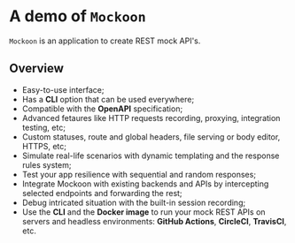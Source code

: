 # A demo of `Mockoon`

`Mockoon` is an application to create REST mock API's.

## Overview

* Easy-to-use interface;
* Has a __CLI__ option that can be used everywhere;
* Compatible with the __OpenAPI__ specification;
* Advanced fetaures like HTTP requests recording, proxying, integration testing, etc;
* Custom statuses, route and global headers, file serving or body editor, HTTPS, etc;
* Simulate real-life scenarios with dynamic templating and the response rules system;
* Test your app resilience with sequential and random responses;
* Integrate Mockoon with existing backends and APIs by intercepting selected endpoints and forwarding the rest;
* Debug intricated situation with the built-in session recording;
* Use the __CLI__ and the __Docker image__ to run your mock REST APIs on servers and headless environments: __GitHub Actions__, __CircleCI__, __TravisCI__, etc.

